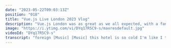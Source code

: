 ```yaml
---
date: "2023-05-22T09:03:13Z"
position: "018"
title: "Vue.js Live London 2023 Vlog"
description: "Vue.js London was as great as we all expected, with a fantastic venue, and a great hotel! The speaker's family got back together for yet another event! \n\nI got to play my guitar for Alive and Kicking. Check out more here: https://timbenniks.dev/alive-and-kicking\n\nFollow me:\nWebsite: https://timbenniks.dev\nTwitter: https://twitter.com/timbenniks\nGithub: https://github.com/timbenniks"
image: "https://i.ytimg.com/vi/DYq17R5C9-s/maxresdefault.jpg"
videoId: "DYq17R5C9-s"
transcript: "foreign [Music] [Music] this hotel is so cold I'm like I think I'm on the 16th floor and there's like 38 floors with lovely restaurant and everything and my room is great and so I'm about to go to the sound jack so you can see I'm a guitar here it's back to the brim with laptops cables audio interfaces all the things so we'll have to see how it sounds that's why we need the sound jack because it's a huge glass dome which is great but also very complicated for audio and it probably sounds best when there's a lot of people in it so the the sound doesn't bounce around too much but that's why we really need to like nail this down that's what's gonna happen [Music] thank you [Music] [Music] [Music] [Applause] hey Mike okay hello hi London hello hey hello hello [Music] thank you [Music] [Music] foreign [Music] [Applause] [Music] [Applause] [Music] are you still awake I'm seeing a lot of smiling faces and big eyes we're good [Music]"
---
```


